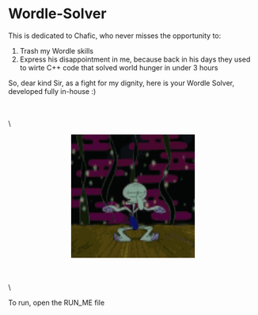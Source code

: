 # Wordle-Solver
This is dedicated to Chafic, who never misses the opportunity to:
<ol>
  <li>Trash my Wordle skills</li>
  <li>Express his disappointment in me, because back in his days they used to wirte C++ code that solved world hunger in under 3 hours</li>
</ol>
So, dear kind Sir, as a fight for my dignity, here is your Wordle Solver, developed fully in-house :)  

\
\
\

<p align="center">
<img src="https://github.com/t0t0-01/Wordle-Solver/blob/main/data/squidward-dance.gif" width="250" height="250"/>
 </p>


\
\
\

To run, open the RUN_ME file
